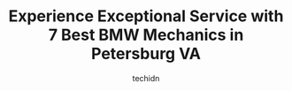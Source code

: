 ---
layout: ampstory
image: https://images.unsplash.com/photo-1623564493084-50c8274cf115?ixlib=rb-4.0.3&ixid=MnwxMjA3fDB8MHxwaG90by1wYWdlfHx8fGVufDB8fHx8&auto=format&fit=crop&w=640&h=853&q=80
author: techidn
featured: false
description: When it comes to maintaining and repairing your vehicle in Petersburg VA, USA, you deserve nothing but the best. Thats why the 7 best BMW Mechanic in the area are here to offer their expert
title: Experience Exceptional Service with 7 Best BMW Mechanics in Petersburg VA
cover:
   title: Experience Exceptional Service with 7 Best BMW Mechanics in Petersburg VA
   subtitle: Rickpate
   background: https://images.unsplash.com/photo-1623564493084-50c8274cf115?ixlib=rb-4.0.3&ixid=MnwxMjA3fDB8MHxwaG90by1wYWdlfHx8fGVufDB8fHx8&auto=format&fit=crop&w=640&h=853&q=80

pages: 
 - layout: thirds
   top: <h1>#1 Precision Tune Auto Care</h1>
   bottom: "<p>Had a great experience at this establishment; Juanel Smith was exceptional. He was friendly, knowledgeable and courteous. He gave me a finish time and it was completed pr</p>"
   background: https://www.knot35.com/toplist/wp-content/uploads/2023/06/best-bmw-mechanic-1-in-petersburg-va-1685833740.jpeg
   backgroundblur: true
 - layout: thirds
   top: <h1>#2 Gladin Automotive</h1>
   bottom: "<p>10597 S Crater Rd, Petersburg, VA 23805, United States</p>"
   background: https://www.knot35.com/toplist/wp-content/uploads/2023/06/best-bmw-mechanic-2-in-petersburg-va-1685833740.jpeg
   cta:
      link: https://www.knot35.com/toplist/experience-exceptional-service-with-7-best-bmw-mechanics-in-petersburg-va/
      text: Experience Exceptional Service with 7 Best BMW Mechanics in Petersburg VA
 - layout: thirds
   top: <h1>#3 Parhams Service Center</h1>
   bottom: "<p>1901 S Sycamore St, Petersburg, VA 23805, United States</p>"
   background: https://www.knot35.com/toplist/wp-content/uploads/2023/06/best-bmw-mechanic-3-in-petersburg-va-1685833741.jpeg
   cta:
      link: https://www.knot35.com/toplist/experience-exceptional-service-with-7-best-bmw-mechanics-in-petersburg-va/
      text: Experience Exceptional Service with 7 Best BMW Mechanics in Petersburg VA
 - layout: thirds
   top: <h1>#4 BMUU AUTO, BMW, MINI Auto Repair And Service</h1>
   bottom: "<p>119 Boulevard, Colonial Heights, VA 23834, United States</p>"
   background: https://images.unsplash.com/photo-1632260260864-caf7fde5ec36?ixlib=rb-4.0.3&ixid=MnwxMjA3fDB8MHxwaG90by1wYWdlfHx8fGVufDB8fHx8&auto=format&fit=crop&w=640&h=853&q=80
   cta:
      link: https://www.knot35.com/toplist/experience-exceptional-service-with-7-best-bmw-mechanics-in-petersburg-va/
      text: Experience Exceptional Service with 7 Best BMW Mechanics in Petersburg VA
 - layout: thirds
   top: <h1>#5 Youngs Foreign Car Repair</h1>
   bottom: "<p>1318 E Washington St, Petersburg, VA 23803, United States</p>"
   background: https://images.unsplash.com/photo-1549241520-425e3dfc01cb?ixlib=rb-4.0.3&ixid=MnwxMjA3fDB8MHxwaG90by1wYWdlfHx8fGVufDB8fHx8&auto=format&fit=crop&w=640&h=853&q=80
   cta:
      link: https://www.knot35.com/toplist/experience-exceptional-service-with-7-best-bmw-mechanics-in-petersburg-va/
      text: Experience Exceptional Service with 7 Best BMW Mechanics in Petersburg VA
 - layout: thirds
   top: <h1>#6 Quayes Auto Repair</h1>
   bottom: "<p>1836 W Washington St, Petersburg, VA 23803, United States</p>"
   background: https://images.unsplash.com/photo-1613843873231-1447db182f97?ixlib=rb-4.0.3&ixid=MnwxMjA3fDB8MHxwaG90by1wYWdlfHx8fGVufDB8fHx8&auto=format&fit=crop&w=640&h=853&q=80
   cta:
      link: https://www.knot35.com/toplist/experience-exceptional-service-with-7-best-bmw-mechanics-in-petersburg-va/
      text: Experience Exceptional Service with 7 Best BMW Mechanics in Petersburg VA
 - layout: thirds
   top: <h1>#7 Hi-Tech Auto Repair</h1>
   bottom: "<p>1300 E Washington St, Petersburg, VA 23803, United States</p>"
   background: https://images.unsplash.com/photo-1618556658017-fd9c732d1360?ixlib=rb-4.0.3&ixid=MnwxMjA3fDB8MHxwaG90by1wYWdlfHx8fGVufDB8fHx8&auto=format&fit=crop&w=640&h=853&q=80
   cta:
      link: https://www.knot35.com/toplist/experience-exceptional-service-with-7-best-bmw-mechanics-in-petersburg-va/
      text: Experience Exceptional Service with 7 Best BMW Mechanics in Petersburg VA
 - layout: thirds
   middle: Continue reading...
   background: https://images.unsplash.com/photo-1533998839656-76f5e4b2bccb?ixlib=rb-4.0.3&ixid=MnwxMjA3fDB8MHxwaG90by1wYWdlfHx8fGVufDB8fHx8&auto=format&fit=crop&w=640&h=853&q=80
   cta:
      link: https://www.knot35.com/toplist/experience-exceptional-service-with-7-best-bmw-mechanics-in-petersburg-va/
      text: Experience Exceptional Service with 7 Best BMW Mechanics in Petersburg VA
      
---